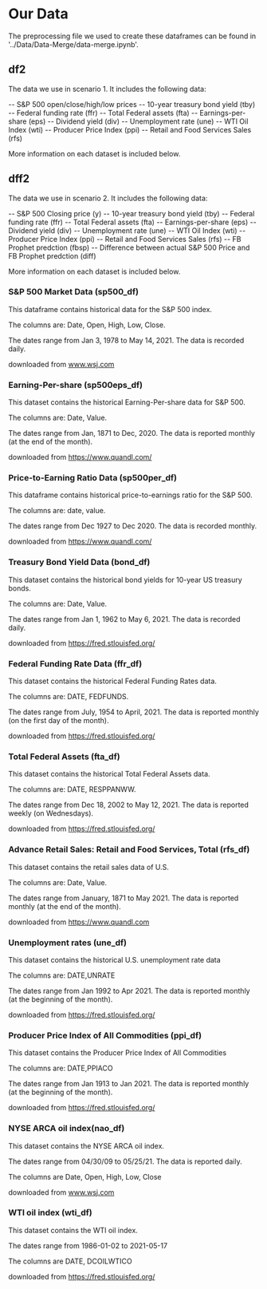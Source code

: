 # Our Data

The preprocessing file we used to create these dataframes can be found in '../Data/Data-Merge/data-merge.ipynb'.

## df2

The data we use in scenario 1.
It includes the following data:

-- S&P 500 open/close/high/low prices
-- 10-year treasury bond yield (tby)
-- Federal funding rate (ffr)
-- Total Federal assets (fta)
-- Earnings-per-share (eps)
-- Dividend yield (div)
-- Unemployment rate (une)
-- WTI Oil Index (wti)
-- Producer Price Index (ppi)
-- Retail and Food Services Sales (rfs)

More information on each dataset is included below.

## dff2

The data we use in scenario 2. It includes the following data:

-- S&P 500 Closing price (y)
-- 10-year treasury bond yield (tby)
-- Federal funding rate (ffr)
-- Total Federal assets (fta)
-- Earnings-per-share (eps)
-- Dividend yield (div)
-- Unemployment rate (une)
-- WTI Oil Index (wti)
-- Producer Price Index (ppi)
-- Retail and Food Services Sales (rfs)
-- FB Prophet predction (fbsp)
-- Difference between actual S&P 500 Price and FB Prophet predction (diff)

More information on each dataset is included below.

### S&P 500 Market Data (sp500_df)

This dataframe contains historical data for the S&P 500 index.

The columns are: Date, Open, High, Low, Close.

The dates range from Jan 3, 1978 to May 14, 2021. The data is recorded daily.

downloaded from www.wsj.com

###  Earning-Per-share (sp500eps_df)

This dataset contains the historical Earning-Per-share data for S&P 500.

The columns are: Date, Value.

The dates range from Jan, 1871 to Dec, 2020. The data is reported monthly (at the end of the month).

downloaded from https://www.quandl.com/

### Price-to-Earning Ratio Data (sp500per_df)

This dataframe contains historical price-to-earnings ratio for the S&P 500.

The columns are: date, value.

The dates range from Dec 1927 to Dec 2020. The data is recorded monthly.

downloaded from https://www.quandl.com/

### Treasury Bond Yield Data (bond_df)

This dataset contains the historical bond yields for 10-year US treasury bonds.

The columns are: Date, Value.

The dates range from Jan 1, 1962 to May 6, 2021. The data is recorded daily.

downloaded from https://fred.stlouisfed.org/

### Federal Funding Rate Data (ffr_df)

This dataset contains the historical Federal Funding Rates data.

The columns are: DATE, FEDFUNDS.

The dates range from July, 1954 to April, 2021. The data is reported monthly (on the first day of the month).

downloaded from https://fred.stlouisfed.org/

### Total Federal Assets (fta_df)

This dataset contains the historical Total Federal Assets data.

The columns are: DATE, RESPPANWW.

The dates range from Dec 18, 2002 to May 12, 2021. The data is reported weekly (on Wednesdays).

downloaded from https://fred.stlouisfed.org/

### Advance Retail Sales: Retail and Food Services, Total (rfs_df)

This dataset contains the retail sales data of U.S.

The columns are: Date, Value.

The dates range from January, 1871 to May 2021. The data is reported monthly (at the end of the month).

downloaded from https://www.quandl.com

### Unemployment rates (une_df)

This dataset contains the historical U.S. unemployment rate data

The columns are: DATE,UNRATE

The dates range from Jan 1992 to Apr 2021. The data is reported monthly (at the beginning of the month).

downloaded from https://fred.stlouisfed.org/

### Producer Price Index of All Commodities (ppi_df)

This dataset contains the Producer Price Index of All Commodities

The columns are: DATE,PPIACO

The dates range from Jan 1913 to Jan 2021. The data is reported monthly (at the beginning of the month).

downloaded from https://fred.stlouisfed.org/

### NYSE ARCA oil index(nao_df)

This dataset contains the NYSE ARCA oil index.

The dates range from 04/30/09 to 05/25/21. The data is reported daily.

The columns are Date, Open, High, Low, Close

downloaded from www.wsj.com

### WTI oil index (wti_df)

This dataset contains the WTI oil index.

The dates range from 1986-01-02 to 2021-05-17

The columns are DATE, DCOILWTICO

downloaded from https://fred.stlouisfed.org/
